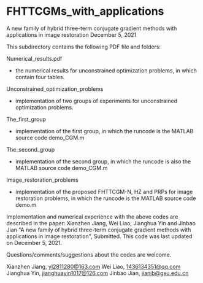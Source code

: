 # FHTTCGMs_with_applications
A new family of hybrid three-term conjugate gradient methods with applications in image restoration
December 5, 2021

This subdirectory contains the following PDF file and folders:

Numerical_results.pdf       
- the numerical results for unconstrained optimization problems, in which contain four tables.


Unconstrained_optimization_problems        
- implementation of two groups of experiments for unconstrained  optimization problems.

The_first_group       
- implementation of the first group, in which the runcode is the MATLAB source code demo_CGM.m

The_second_group       
- implementation of the second group, in which the runcode is also the MATLAB source code demo_CGM.m


Image_restoration_problems       
- implementation of  the proposed FHTTCGM-N, HZ and PRPs for image restoration problems, in which the runcode is the MATLAB source code demo.m


Implementation and numerical experience with the above codes are described in the paper: 
    Xianzhen Jiang, Wei Liao, Jianghua Yin and Jinbao Jian
    "A new family of hybrid three-term conjugate gradient methods with applications in image restoration",
    Submitted.
This code was last updated on December 5, 2021.

Questions/comments/suggestions about the codes are welcome.  

Xianzhen Jiang, yl2811280@163.com
Wei Liao, 1436134351@qq.com
Jianghua Yin, jianghuayin1017@126.com
Jinbao Jian, jianjb@gxu.edu.cn
